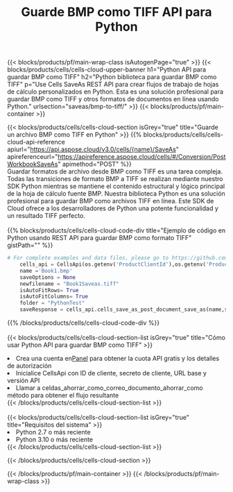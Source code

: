 ﻿---
title:  Guarde BMP como TIFF API para Python
description:  API y SDK en la nube para Microsoft Excel y OpenOffice Calc. Convierta la hoja de cálculo a otro archivo de formato.
url: /es/python/saveas/bmp-to-tiff/
---
{{< blocks/products/pf/main-wrap-class isAutogenPage="true" >}}
{{< blocks/products/cells/cells-cloud-upper-banner h1="Python API para guardar BMP como TIFF" h2="Python biblioteca para guardar BMP como TIFF" p="Use Cells SaveAs REST API para crear flujos de trabajo de hojas de cálculo personalizados en Python. Esta es una solución profesional para guardar BMP como TIFF y otros formatos de documentos en línea usando Python." urlsection="saveas/bmp-to-tiff/" >}}
{{< blocks/products/pf/main-container >}}

{{< blocks/products/cells/cells-cloud-section isGrey="true" title="Guarde un archivo BMP como TIFF en Python" >}}
{{% blocks/products/cells/cells-cloud-api-reference apiurl="https://api.aspose.cloud/v3.0/cells/{name}/SaveAs" apireferenceurl="https://apireference.aspose.cloud/cells/#/Conversion/PostWorkbookSaveAs" apimethod="POST" %}}
<br/>
Guardar formatos de archivo desde BMP como TIFF es una tarea compleja. Todas las transiciones de formato BMP a TIFF se realizan mediante nuestro SDK Python mientras se mantiene el contenido estructural y lógico principal de la hoja de cálculo fuente BMP. Nuestra biblioteca Python es una solución profesional para guardar BMP como archivos TIFF en línea. Este SDK de Cloud ofrece a los desarrolladores de Python una potente funcionalidad y un resultado TIFF perfecto.
<br/>
<br/>
{{% blocks/products/cells/cells-cloud-code-div title="Ejemplo de código en Python usando REST API para guardar BMP como formato TIFF" gistPath="" %}}
  
```python
# For complete examples and data files, please go to https://github.com/aspose-cells-cloud/aspose-cells-cloud-python/
    cells_api = CellsApi(os.getenv('ProductClientId'),os.getenv('ProductClientSecret'))
    name ='Book1.bmp'    
    saveOptions = None
    newfilename = "Book1Saveas.tiff"
    isAutoFitRows= True
    isAutoFitColumns= True
    folder = "PythonTest"
    saveResponse = cells_api.cells_save_as_post_document_save_as(name,save_options=saveOptions, newfilename=(folder +'/' + newfilename),folder=folder)
```
  
{{% /blocks/products/cells/cells-cloud-code-div %}}
<br/>
<br/>
{{< blocks/products/cells/cells-cloud-section-list isGrey="true" title="Cómo usar Python API para guardar BMP como TIFF" >}}
<li> Crea una cuenta en<a href="https://dashboard.aspose.cloud/">Panel</a> para obtener la cuota API gratis y los detalles de autorización</li>
<li>Inicialice CellsApi con ID de cliente, secreto de cliente, URL base y versión API</li>
<li>Llamar a celdas_ahorrar_como_correo_documento_ahorrar_como método para obtener el flujo resultante</li>
{{< /blocks/products/cells/cells-cloud-section-list >}}
<br/>
<br/>
{{< blocks/products/cells/cells-cloud-section-list isGrey="true" title="Requisitos del sistema" >}}
<li>Python 2.7 o más reciente</li>
<li>Python 3.10 o más reciente</li>
{{< /blocks/products/cells/cells-cloud-section-list >}}

{{< /blocks/products/cells/cells-cloud-section >}}

{{< /blocks/products/pf/main-container >}}
{{< /blocks/products/pf/main-wrap-class >}}
